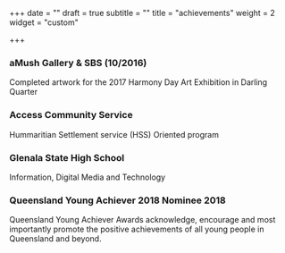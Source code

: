 +++
date = ""
draft = true
subtitle = ""
title = "achievements"
weight = 2
widget = "custom"

+++
### aMush Gallery & SBS (10/2016)

Completed artwork for the 2017 Harmony Day Art Exhibition in Darling Quarter

### Access Community Service

Hummaritian Settlement service (HSS) Oriented program

### Glenala State High School

Information, Digital Media and Technology

### Queensland Young Achiever 2018 Nominee 2018

Queensland Young Achiever Awards acknowledge, encourage and most importantly promote the positive achievements of all young people in Queensland and beyond.